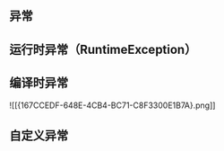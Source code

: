 ## 异常
## 运行时异常（RuntimeException）
## 编译时异常

![[{167CCEDF-648E-4CB4-BC71-C8F3300E1B7A}.png]]

## 自定义异常